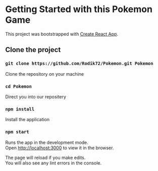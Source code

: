 # Getting Started with this Pokemon Game

This project was bootstrapped with [Create React App](https://github.com/facebook/create-react-app).

## Clone the project

### `git clone https://github.com/Rodik72/Pokemon.git Pokemon`

Clone the repository on your machine

### `cd Pokemon`

Direct you into our repositery

### `npm install`

Install the application

### `npm start`

Runs the app in the development mode.\
Open [http://localhost:3000](http://localhost:3000) to view it in the browser.

The page will reload if you make edits.\
You will also see any lint errors in the console.
